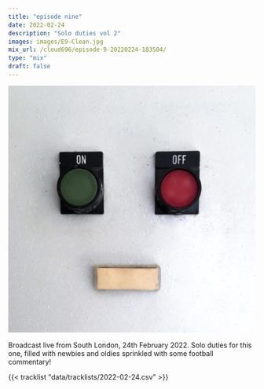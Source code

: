 ```yaml
---
title: "episode nine"
date: 2022-02-24
description: "Solo duties vol 2"
images: images/E9-Clean.jpg
mix_url: /cloud696/episode-9-20220224-183504/
type: "mix"
draft: false
---
```


![artwork](images/E9-Clean.jpg)

Broadcast live from South London, 24th February 2022. Solo duties for this one, filled with newbies and oldies sprinkled with some football commentary!

{{< tracklist "data/tracklists/2022-02-24.csv" >}}
